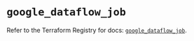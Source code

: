 # `google_dataflow_job`

Refer to the Terraform Registry for docs: [`google_dataflow_job`](https://registry.terraform.io/providers/hashicorp/google/6.40.0/docs/resources/dataflow_job).
